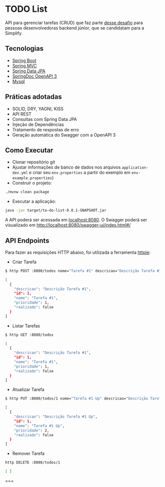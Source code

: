 # TODO List

API para gerenciar tarefas (CRUD) que faz parte [desse desafio](https://github.com/simplify-liferay/desafio-junior-backend-simplify) para pessoas desenvolvedoras backend júnior, que se candidatam para a Simplify.

## Tecnologias

- [Spring Boot](https://spring.io/projects/spring-boot)
- [Spring MVC](https://docs.spring.io/spring-framework/reference/web/webmvc.html)
- [Spring Data JPA](https://spring.io/projects/spring-data-jpa)
- [SpringDoc OpenAPI 3](https://springdoc.org/)
- [Mysql](https://dev.mysql.com/downloads/)

## Práticas adotadas

- SOLID, DRY, YAGNI, KISS
- API REST
- Consultas com Spring Data JPA
- Injeção de Dependências
- Tratamento de respostas de erro
- Geração automática do Swagger com a OpenAPI 3

## Como Executar

- Clonar repositório git
- Ajustar informações de banco de dados nos arquivos `application-dev.yml` e criar seu `env.properties` a partir do exemplo em `env-example.properties`)
- Construir o projeto:

```bash
./mvnw clean package
```

- Executar a aplicação:

```bash
java -jar target/to-do-list-0.0.1-SNAPSHOT.jar
```

A API poderá ser acessada em [localhost:8080](http://localhost:8080).
O Swagger poderá ser visualizado em [http://localhost:8080/swagger-ui/index.html#/](http://localhost:8080/swagger-ui/index.html#/)

## API Endpoints

Para fazer as requisições HTTP abaixo, foi utilizada a ferramenta [httpie](https://httpie.io):

- Criar Tarefa

```bash
$ http POST :8080/todos nome="Tarefa #1" descricao="Descrição Tarefa #1" prioridade=1

[
  {
    "descricao": "Descrição Tarefa #1",
    "id": 1,
    "nome": "Tarefa #1",
    "prioridade": 1,
    "realizado": false
  }
]
```

- Listar Tarefas

```bash
$ http GET :8080/todos

[
  {
    "descricao": "Descrição Tarefa #1",
    "id": 1,
    "nome": "Tarefa #1",
    "prioridade": 1,
    "realizado": false
  }
]
```

- Atualizar Tarefa

```bash
$ http PUT :8080/todos/1 nome="Tarefa #1 Up" descricao="Descrição Tarefa #1 Up" prioridade=2

[
  {
    "descricao": "Descrição Tarefa #1 Up",
    "id": 1,
    "nome": "Tarefa #1 Up",
    "prioridade": 2,
    "realizado": false
  }
]
```

- Remover Tarefa

```bash
http DELETE :8080/todos/1

[ ]
```
===
